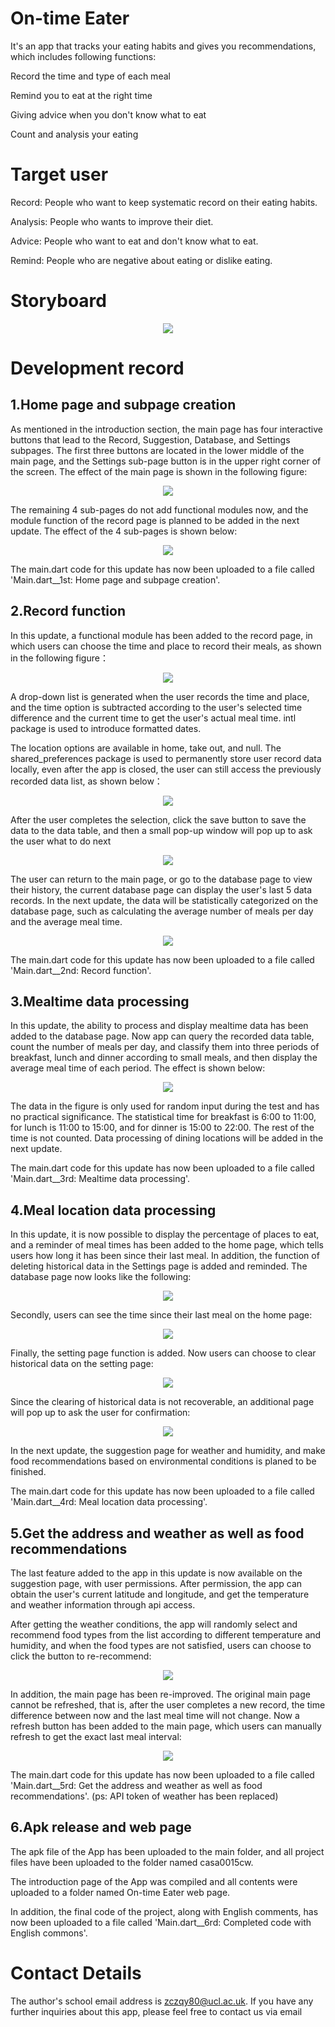 # On-time Eater

It's an app that tracks your eating habits and gives you recommendations, which includes following functions:

Record the time and type of each meal

Remind you to eat at the right time

Giving advice when you don't know what to eat

Count and analysis your eating 


# Target user

Record: People who want to keep systematic record on their eating habits.

Analysis: People who wants to improve their diet.

Advice: People who want to eat and don't know what to eat.

Remind: People who are negative about eating or dislike eating.


# Storyboard

<div align="center">
  <img src="https://github.com/zczqy80/Eater/assets/146266229/7cbc7317-e73e-4acc-8c1a-03bc8ef11e97">
</div>

# Development record

##  1.Home page and subpage creation

As mentioned in the introduction section, the main page has four interactive buttons that lead to the Record, Suggestion, Database, and Settings subpages. The first three buttons are located in the lower middle of the main page, and the Settings sub-page button is in the upper right corner of the screen. The effect of the main page is shown in the following figure:

<div align="center">
  <img src="https://github.com/zczqy80/Eater/assets/146266229/cdaa4e3e-580a-464b-bf9d-391217a0904b">
</div>

The remaining 4 sub-pages do not add functional modules now, and the module function of the record page is planned to be added in the next update. The effect of the 4 sub-pages is shown below:

<div align="center">
  <img src="https://github.com/zczqy80/Eater/assets/146266229/e46f74d3-fc68-4781-9c92-654369d6c28d">
</div>

The main.dart code for this update has now been uploaded to a file called 'Main.dart__1st: Home page and subpage creation'.

##  2.Record function

In this update, a functional module has been added to the record page, in which users can choose the time and place to record their meals, as shown in the following figure：

<div align="center">
  <img src="https://github.com/zczqy80/Eater/assets/146266229/0446c7bd-f01c-411b-ac73-1c79c5e38952">
</div>

A drop-down list is generated when the user records the time and place, and the time option is subtracted according to the user's selected time difference and the current time to get the user's actual meal time. intl package is used to introduce formatted dates. 

The location options are available in home, take out, and null. The shared_preferences package is used to permanently store user record data locally, even after the app is closed, the user can still access the previously recorded data list, as shown below：

<div align="center">
  <img src="https://github.com/zczqy80/Eater/assets/146266229/80141044-6403-48c7-a713-696f800b4af9">
</div>

After the user completes the selection, click the save button to save the data to the data table, and then a small pop-up window will pop up to ask the user what to do next

<div align="center">
  <img src="https://github.com/zczqy80/Eater/assets/146266229/7c49e28a-f00b-4e68-9fd2-fc61d1369e5c">
</div>

The user can return to the main page, or go to the database page to view their history, the current database page can display the user's last 5 data records. In the next update, the data will be statistically categorized on the database page, such as calculating the average number of meals per day and the average meal time.

<div align="center">
  <img src="https://github.com/zczqy80/Eater/assets/146266229/b0ef8f9a-0548-422e-b234-14ea0c6be670">
</div>

The main.dart code for this update has now been uploaded to a file called 'Main.dart__2nd: Record function'.

##  3.Mealtime data processing

In this update, the ability to process and display mealtime data has been added to the database page. Now app can query the recorded data table, count the number of meals per day, and classify them into three periods of breakfast, lunch and dinner according to small meals, and then display the average meal time of each period. The effect is shown below:

<div align="center">
  <img src="https://github.com/zczqy80/Eater/assets/146266229/aa5fe42b-9804-4a28-b9a3-867d6a4d4eb">
</div>

The data in the figure is only used for random input during the test and has no practical significance. The statistical time for breakfast is 6:00 to 11:00, for lunch is 11:00 to 15:00, and for dinner is 15:00 to 22:00. The rest of the time is not counted. Data processing of dining locations will be added in the next update.

The main.dart code for this update has now been uploaded to a file called 'Main.dart__3rd: Mealtime data processing'.

##  4.Meal location data processing

In this update, it is now possible to display the percentage of places to eat, and a reminder of meal times has been added to the home page, which tells users how long it has been since their last meal. In addition, the function of deleting historical data in the Settings page is added and reminded. The database page now looks like the following:

<div align="center">
  <img src="https://github.com/zczqy80/Eater/assets/146266229/86d39b34-e8b4-4f22-8cf6-32cf6e726e18">
</div>

Secondly, users can see the time since their last meal on the home page:

<div align="center">
  <img src="https://github.com/zczqy80/Eater/assets/146266229/2a12bff7-a044-4edb-882f-e237bfde4b9c">
</div>

Finally, the setting page function is added. Now users can choose to clear historical data on the setting page:

<div align="center">
  <img src="https://github.com/zczqy80/Eater/assets/146266229/4f8e8b53-277d-4bc3-b27f-d86c359ff8ba">
</div>

Since the clearing of historical data is not recoverable, an additional page will pop up to ask the user for confirmation:

<div align="center">
  <img src="https://github.com/zczqy80/Eater/assets/146266229/cd667fff-cce5-4238-81f3-6b7490c97e37">
</div>

In the next update, the suggestion page for weather and humidity, and make food recommendations based on environmental conditions is planed to be finished.

The main.dart code for this update has now been uploaded to a file called 'Main.dart__4rd: Meal location data processing'.

##  5.Get the address and weather as well as food recommendations

The last feature added to the app in this update is now available on the suggestion page, with user permissions. After permission, the app can obtain the user's current latitude and longitude, and get the temperature and weather information through api access.

After getting the weather conditions, the app will randomly select and recommend food types from the list according to different temperature and humidity, and when the food types are not satisfied, users can choose to click the button to re-recommend:

<div align="center">
  <img src="https://github.com/zczqy80/Eater/assets/146266229/6898b930-90dd-400b-9900-399f252f9b23">
</div>

In addition, the main page has been re-improved. The original main page cannot be refreshed, that is, after the user completes a new record, the time difference between now and the last meal time will not change. Now a refresh button has been added to the main page, which users can manually refresh to get the exact last meal interval:

<div align="center">
  <img src="https://github.com/zczqy80/Eater/assets/146266229/063ce263-520c-436b-aee1-a689b92dfa3b">
</div>

The main.dart code for this update has now been uploaded to a file called 'Main.dart__5rd: Get the address and weather as well as food recommendations'.
(ps: API token of weather has been replaced)

##  6.Apk release and web page

The apk file of the App has been uploaded to the main folder, and all project files have been uploaded to the folder named casa0015cw.

The introduction page of the App was compiled and all contents were uploaded to a folder named On-time Eater web page.

In addition, the final code of the project, along with English comments, has now been uploaded to a file called 'Main.dart__6rd: Completed code with English commons'.

#  Contact Details

The author's school email address is zczqy80@ucl.ac.uk. If you have any further inquiries about this app, please feel free to contact us via email
